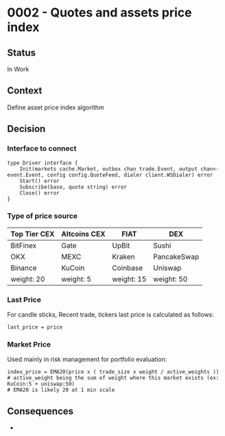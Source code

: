 # 0002 - Quotes and assets price index

## Status

In Work

## Context

Define asset price index algorithm

## Decision

### Interface to connect

```
type Driver interface {
	Init(markets cache.Market, outbox chan trade.Event, output chan<- event.Event, config config.QuoteFeed, dialer client.WSDialer) error
	Start() error
	Subscribe(base, quote string) error
	Close() error
}
```

### Type of price source

| Top Tier CEX | Altcoins CEX | FIAT       | DEX         |
| ------------ | ------------ | ---------- | ----------- |
| BitFinex     | Gate         | UpBit      | Sushi       |
| OKX          | MEXC         | Kraken     | PancakeSwap |
| Binance      | KuCoin       | Coinbase   | Uniswap     |
| weight: 20   | weight: 5    | weight: 15 | weight: 50  |

### Last Price

For candle sticks, Recent trade, tickers last price is calculated as follows:

```
last_price = price
```



### Market Price

Used mainly in risk management for portfolio evaluation:

```
index_price = EMA20(price x ( trade_size x weight / active_weights ))
# active_weight being the sum of weight where this market exists (ex: KuCoin:5 + uniswap:50)
# EMA20 is likely 20 at 1 min scale
```

## Consequences

-